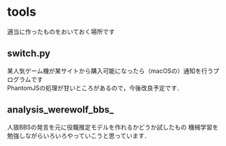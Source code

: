 # tools
適当に作ったものをおいておく場所です

## switch.py
某人気ゲーム機が某サイトから購入可能になったら（macOSの）通知を行うプログラムです  
PhantomJSの処理が甘いところがあるので，今後改良予定です．

## analysis_werewolf_bbs_
人狼BBSの発言を元に役職推定モデルを作れるかどうか試したもの
機械学習を勉強しながらいろいろやっていこうと思っています．

